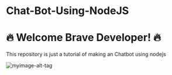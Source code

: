 # Chat-Bot-Using-NodeJS

# 🔥 Welcome Brave Developer! 🔥

This repository is just a tutorial of making an Chatbot using nodejs


![myimage-alt-tag](https://cdn-images-1.medium.com/max/1200/1*FYFI4jbAUMqbXxlo6V_lBA.png)
